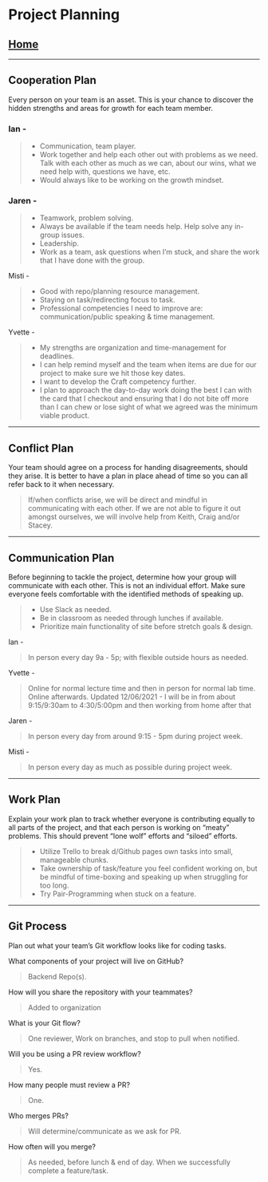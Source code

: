 # Project Planning

## [Home](../README.md)

---

## Cooperation Plan

Every person on your team is an asset. This is your chance to discover the hidden strengths and areas for growth for each team member.

### Ian -

> * Communication, team player.
> * Work together and help each other out with problems as we need. Talk with each other as much as we can, about our wins, what we need help with, questions we have, etc.
> * Would always like to be working on the growth mindset.

### Jaren -

> * Teamwork, problem solving.
> * Always be available if the team needs help. Help solve any in-group issues.
> * Leadership.
> * Work as a team, ask questions when I’m stuck, and share the work that I have done with the group.

Misti -

> * Good with repo/planning resource management.
> * Staying on task/redirecting focus to task.
> * Professional competencies I need to improve are: communication/public speaking & time management.

Yvette -

> * My strengths are organization and time-management for deadlines.
> * I can help remind myself and the team when items are due for our project to make sure we hit those key dates.
> * I want to develop the Craft competency further.
> * I plan to approach the day-to-day work doing the best I can with the card that I checkout and ensuring that I do not bite off more than I can chew or lose sight of what we agreed was the minimum viable product.

---

## Conflict Plan

Your team should agree on a process for handing disagreements, should they arise. It is better to have a plan in place ahead of time so you can all refer back to it when necessary.

> If/when conflicts arise, we will be direct and mindful in communicating with each other. If we are not able to figure it out amongst ourselves, we will involve help from Keith, Craig and/or Stacey.

---

## Communication Plan

Before beginning to tackle the project, determine how your group will communicate with each other. This is not an individual effort. Make sure everyone feels comfortable with the identified methods of speaking up.

> * Use Slack as needed.
> * Be in classroom as needed through lunches if available.
> * Prioritize main functionality of site before stretch goals & design.

Ian -
> In person every day 9a - 5p; with flexible outside hours as needed.  

Yvette -
> Online for normal lecture time and then in person for normal lab time.  Online afterwards.
> Updated 12/06/2021 - I will be in from about 9:15/9:30am to 4:30/5:00pm and then working from home after that

Jaren -
> In person every day from around 9:15 - 5pm during project week.

Misti -
> In person every day as much as possible during project week.

---

## Work Plan

Explain your work plan to track whether everyone is contributing equally to all parts of the project, and that each person is working on “meaty” problems. This should prevent “lone wolf” efforts and “siloed” efforts.

> * Utilize Trello to break d/Github pages own tasks into small, manageable chunks.
> * Take ownership of task/feature you feel confident working on, but be mindful of time-boxing and speaking up when struggling for too long.
> * Try Pair-Programming when stuck on a feature.

---

## Git Process

Plan out what your team’s Git workflow looks like for coding tasks.

What components of your project will live on GitHub?
> Backend Repo(s).

How will you share the repository with your teammates?
> Added to organization

What is your Git flow?
> One reviewer, Work on branches, and stop to pull when notified.

Will you be using a PR review workflow?
> Yes.

How many people must review a PR?
> One.

Who merges PRs?
> Will determine/communicate as we ask for PR.

How often will you merge?
> As needed, before lunch & end of day.
> When we successfully complete a feature/task.
